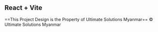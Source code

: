 ## React + Vite

==This Project Design is the Property of Ultimate Solutions Myanmar== 
&#169; Ultimate Solutions Myanmar
